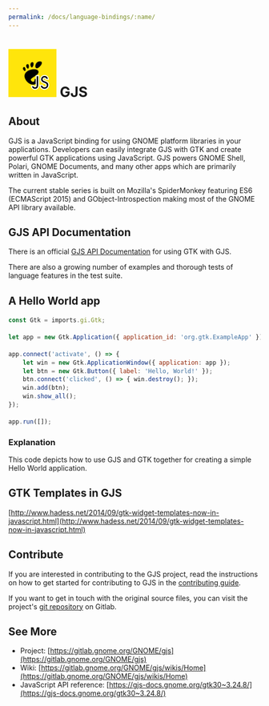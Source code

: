 ```yaml
---
permalink: /docs/language-bindings/:name/
---
```

# ![GJS and GTK Binding](/assets/img/docs/docs-jsgnome.png) GJS

## About

GJS is a JavaScript binding for using GNOME platform libraries in your
applications. Developers can easily integrate GJS with GTK and create
powerful GTK applications using JavaScript. GJS powers GNOME Shell, Polari,
GNOME Documents, and many other apps which are primarily written in
JavaScript.

The current stable series is built on Mozilla's SpiderMonkey featuring ES6
(ECMAScript 2015) and GObject-Introspection making most of the GNOME API
library available.

## GJS API Documentation

There is an official [GJS API Documentation](https://gjs-docs.gnome.org/gtk30~3.24.8/)
for using GTK with GJS.

There are also a growing number of examples and thorough tests of language
features in the test suite.

## A Hello World app

```javascript
const Gtk = imports.gi.Gtk;

let app = new Gtk.Application({ application_id: 'org.gtk.ExampleApp' });

app.connect('activate', () => {
    let win = new Gtk.ApplicationWindow({ application: app });
    let btn = new Gtk.Button({ label: 'Hello, World!' });
    btn.connect('clicked', () => { win.destroy(); });
    win.add(btn);
    win.show_all();
});

app.run([]);
```

### Explanation

This code depicts how to use GJS and GTK together for creating a simple
Hello World application.

## GTK Templates in GJS

[http://www.hadess.net/2014/09/gtk-widget-templates-now-in-javascript.html](http://www.hadess.net/2014/09/gtk-widget-templates-now-in-javascript.html)

## Contribute

If you are interested in contributing to the GJS project, read the
instructions on how to get started for contributing to GJS in the
[contributing guide](https://gitlab.gnome.org/GNOME/gjs/tree/master/CONTRIBUTING.md).

If you want to get in touch with the original source files, you can visit
the project's [git repository](https://gitlab.gnome.org/GNOME/gjs/) on
Gitlab.

## See More

* Project: [https://gitlab.gnome.org/GNOME/gjs](https://gitlab.gnome.org/GNOME/gjs)
* Wiki: [https://gitlab.gnome.org/GNOME/gjs/wikis/Home](https://gitlab.gnome.org/GNOME/gjs/wikis/Home)
* JavaScript API reference: [https://gjs-docs.gnome.org/gtk30~3.24.8/](https://gjs-docs.gnome.org/gtk30~3.24.8/)
